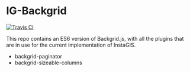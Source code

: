 # IG-Backgrid 

[![Travis CI](https://travis-ci.org/InstaGIS/backgrid_es6.svg?branch=master)](https://travis-ci.org/InstaGIS/backgrid_es6)

This repo contains an ES6 version of Backgrid.js, with all the plugins that
are in use for the current implementation of InstaGIS.

- backgrid-paginator
- backgrid-sizeable-columns

